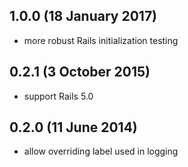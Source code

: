 ## 1.0.0 (18 January 2017)

- more robust Rails initialization testing

## 0.2.1 (3 October 2015)

- support Rails 5.0

## 0.2.0 (11 June 2014)

- allow overriding label used in logging
